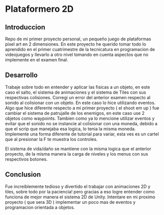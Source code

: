# Plataformero 2D

## Introduccion
Repo de mi primer proyecto personal, un pequeño juego de plataformas pixel art en 2 dimensiones. En este proyecto he querido tomar todo lo aprendido en el primer cuatrimestre de la tecnicatura en programacion de videojuegos y llevarlo a otro nivel tomando en cuenta aspectos que no implemente en el examen final.

## Desarrollo
Trabaje sobre todo en entender y aplicar las fisicas a un objeto, en este caso el salto, el sistema de animaciones y el sistema de Tiles con sus respectivas colisiones. 
 Corregi un error del anterior examen respecto al sonido al colisionar con un objeto. En este caso lo hice utilizando eventos. Algo que hice diferente respecto a mi primer proyecto ( el shoot em up ) fue cambiar el sistema de patrujalle de los enemigos, en este caso use 2 objetos como waypoints. Tambien como ya lo mencione utilizar eventos y evitar que el sonido no se instancie al colisionar con una moneda, debido a que el scrip que manejaba esa logica, lo tenia la misma moneda.
 Implemente una forma diferente de tutorial para variar, esta ves es un cartel que al presionar la F te muestra los controles.
 
 El sistema de vida/daño se mantiene con la misma logica que el anterior proyecto, de la misma manera la carga de niveles y los menus con sus respectivos botones.

 ## Conclusion
 Fue increiblemente tedioso y divertido el trabajar con animaciones 2D y tiles, sobre todo por la paciencia! pero gracias a eso logre entender como funciona de mejor manera el sistema 2D de Unity. Intentare en mi proximo proyecto ( que sera 3D ) implementar un poco mas de eventos y programacion orientada a objetos.
